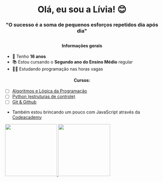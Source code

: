 <h1 align="center">Olá, eu sou a Lívia! 😊</h1>
<h3 align="center">"O sucesso é a soma de pequenos esforços repetidos dia após dia"</h3>

##


<h4 align="center">Informações gerais</h4>

- 🐣 Tenho **16 anos**
- 📚 Estou cursando o **Segundo ano do Ensino Médio** regular
- 👩‍💻 Estudando programação nas horas vagas

<h4 align="center">Cursos: </h4>

- [ ] [Algoritmos e Lógica da Programação](https://www.youtube.com/playlist?list=PLHz_AreHm4dmSj0MHol_aoNYCSGFqvfXV)
- [ ] [Python (estruturas de controle)](https://www.youtube.com/watch?v=nJkVHusJp6E&list=PLHz_AreHm4dk_nZHmxxf_J0WRAqy5Czye)
- [ ] [Git & Github](https://www.youtube.com/playlist?list=PLHz_AreHm4dm7ZULPAmadvNhH6vk9oNZA)
- Também estou brincando um pouco com JavaScript através da [Codeacademy](https://www.codecademy.com/)

<div>
  <a href="https://github.com/livia-lima">
  <img height="170em" src="https://github-readme-stats.vercel.app/api?username=livia-lima&show_icons=true&theme=dracula&include_all_commits=true&count_private=true"/>
  <img height="170em" src="https://github-readme-stats.vercel.app/api/top-langs/?username=livia-lima&layout=compact&langs_count=7&theme=dracula"/>
</div>
